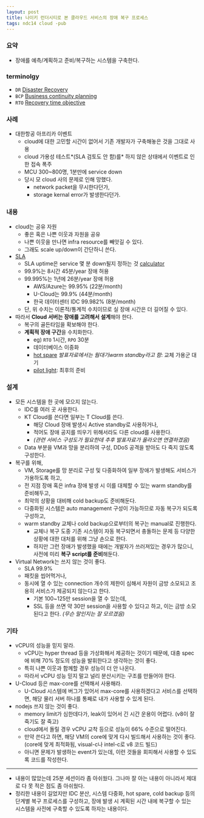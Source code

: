 ```yaml
---
layout: post
title: 나이키 런더시티로 본 클라우드 서비스의 장애 복구 프로세스
tags: ndc14 cloud -pub
---
```


### 요약 ###

* 장애를 예측/계획하고 준비/복구하는 시스템을 구축한다.

### terminolgy ##

* `DR` [Disaster Recovery](http://en.wikipedia.org/wiki/Disaster_recovery)
* `BCP` [Business continuity planning](http://en.wikipedia.org/wiki/Business_continuity_planning)
* `RTO` [Recovery time objective](http://en.wikipedia.org/wiki/Recovery_time_objective)

### 사례 ###

* 대한항공 아프리카 이벤트
	* cloud에 대한 고민할 시간이 없어서 기존 개발자가 구축해놓은 것을 그대로 사용
	* cloud 가용성 테스트*(SLA 검토도 안 함)를* 하지 않은 상태에서 이벤트로 인한 접속 폭주
	* MCU 300~800명, 1분만에 service down
	* 당시 모 cloud 사의 문제로 인해 망했다.
		* network packet을 무시한다던가,
		* storage kernal error가 발생한다던가.

### 내용 ###
* cloud는 공유 자원
	* 좋은 혹은 나쁜 이웃과 자원을 공유
	* 나쁜 이웃을 만나면 infra resource를 빼앗길 수 있다.
	* 그래도 scale up/down이 간단하니 쓴다.
* [SLA](http://en.wikipedia.org/wiki/Service-level_agreement)
	* SLA uptime은 service 몇 분 down될지 정하는 것 [calculator](http://uptime.is/)
	* 99.9%는 8시간 45분/year 장애 허용
	* 99.995%는 1년에 26분/year 장애 허용
		* AWS/Azure는 99.95% (22분/month)
		* U-Cloud는 99.9% (44분/month)
		* 한국 데이터센터 IDC 99.982% (8분/month)
	* 단, 위 수치는 이론적/통계적 수치이므로 실 장애 시간은 더 길어질 수 있다.
* 따라서 **Cloud 서버는 장애를 고려해서 설계**해야 한다.
	* 복구의 골든타임을 확보해야 한다.
	* **계획적 장애 구간**을 수치화한다.
		* eg) `RTO` 1시간, `RPO` 30분
		* 데이터베이스 이중화
		* [hot spare](http://en.wikipedia.org/wiki/Hot_spare) *발표자료에서는 웜대기warm standby라고 함*: 교체 가용군 대기
		* [pilot light](https://aws.amazon.com/disaster-recovery/): 최후의 준비

### 설계 ###
* 모든 시스템을 한 곳에 모으지 않는다.
	* IDC를 여러 곳 사용한다.
	* KT Cloud를 쓴다면 일부는 T Cloud를 쓴다.
		* 해당 Cloud 장애 발생시 Active standby로 사용하거나,
		* 적어도 장애 공지를 띄우기 위해서라도 다른 cloud를 사용한다.
		* *(관련 서비스 구성도가 필요한데 추후 발표자료가 올라오면 연결하겠음)*
	* Data 부분을 VM과 망을 분리하여 구성, DDoS 공격을 받아도 다 죽지 않도록 구성한다.
* 복구를 위해,
	* VM, Storage를 망 분리로 구성 및 다중화하여 일부 장애가 발생해도 서비스가 가용하도록 하고,
	* 전 지점 장애 혹은 infra 장애 발생 시 이를 대체할 수 있는 warm standby를 준비해두고,
	* 최악의 상황을 대비해 cold backup도 준비해둔다.
	* 다중화된 시스템은 auto management 구성이 가능하므로 자동 복구가 되도록 구성하고,
	* warm standby 교체나 cold backup으로부터의 복구는 manual로 진행한다.
		* 교체나 복구 도중 기존 시스템이 자동 복구되면서 충돌하는 문제 등 다양한 상황에 대한 대처를 위해 그냥 손으로 한다.
		* 하지만 그런 장애가 발생했을 때에는 개발자가 쓰러져있는 경우가 많으니, 사전에 미리 **복구 script를 준비**해둔다.
* Virtual Network는 쓰지 않는 것이 좋다.
	* SLA 99.9%
	* 패킷을 씹어먹거나,
	* 동시에 열 수 있는 connection 개수의 제한이 심해서 자원이 금방 소모되고 조용히 서비스가 제공되지 않는다고 한다.
		* 기본 100~125만 session을 열 수 있는데,
		* SSL 등을 쓰면 약 30만 session을 사용할 수 있다고 하고, 이는 금방 소모된다고 한다. *(무슨 말인지는 잘 모르겠음)*

### 기타 ###

* vCPU의 성능을 믿지 말라.
	* vCPU는 hyper thread 등을 가상화해서 제공하는 것이기 때문에, 대충 spec에 비해 70% 정도의 성능을 발휘한다고 생각하는 것이 좋다.
	* 특히 나쁜 이웃과 함께할 경우 성능이 더 안 나온다.
	* 따라서 vCPU 성능 믿지 말고 널리 분산시키는 구조를 만들어야 한다.
* U-Cloud 등은 max-core를 선택해서 사용해라.
	* U-Cloud 시스템에 버그가 있어서 max-core를 사용하겠다고 서비스를 선택하면, 해당 물리 서버 하나를 통째로 내가 사용할 수 있게 된다.
* nodejs 쓰지 않는 것이 좋다.
	* memory limit가 심한데다가, leak이 있어서 긴 시간 운용이 어렵다. (v8이 잘 죽기도 잘 죽고)
	* cloud에서 돌릴 경우 vCPU 교착 등으로 성능이 66% 수준으로 떨어진다.
	* 만약 쓴다고 하면, 해당 VM의 core에 맞게 다시 빌드해서 사용하는 것이 좋다. (core에 맞게 최적화됨, visual-c나 intel-c로 v8 코드 빌드)
	* 아니면 문제가 발생하는 event가 있는데, 이런 것들을 회피해서 사용할 수 있도록 코드를 작성한다.

----------

* 내용이 많았는데 25분 세션이라 좀 아쉬웠다. 그나마 잘 아는 내용이 아니라서 제대로 다 못 적은 점도 좀 아쉬웠다.
* 정리한 내용이 길었지만 IDC 분산, 시스템 다중화, hot spare, cold backup 등의 단계별 복구 프로세스를 구성하고, 장애 발생 시 계획된 시간 내에 복구할 수 있는 시스템을 사전에 구축할 수 있도록 하자는 내용이다.